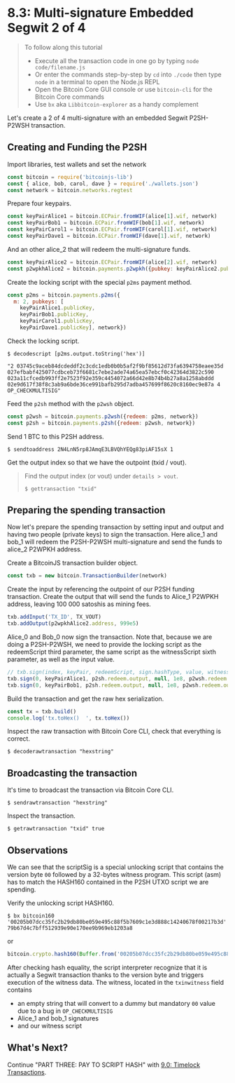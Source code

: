 # 8.3: Multi-signature Embedded Segwit 2 of 4

> To follow along this tutorial
>
> * Execute all the transaction code in one go by typing `node code/filename.js`   
> * Or enter the commands step-by-step by `cd` into `./code` then type `node` in a terminal to open the Node.js REPL   
> * Open the Bitcoin Core GUI console or use `bitcoin-cli` for the Bitcoin Core commands
> * Use `bx` aka `Libbitcoin-explorer` as a handy complement

Let's create a 2 of 4 multi-signature with an embedded Segwit P2SH-P2WSH transaction.

## Creating and Funding the P2SH

Import libraries, test wallets and set the network

```javascript
const bitcoin = require('bitcoinjs-lib')
const { alice, bob, carol, dave } = require('./wallets.json')
const network = bitcoin.networks.regtest
```

Prepare four keypairs.

```javascript
const keyPairAlice1 = bitcoin.ECPair.fromWIF(alice[1].wif, network)
const keyPairBob1 = bitcoin.ECPair.fromWIF(bob[1].wif, network)
const keyPairCarol1 = bitcoin.ECPair.fromWIF(carol[1].wif, network)
const keyPairDave1 = bitcoin.ECPair.fromWIF(dave[1].wif, network)
```

And an other alice\_2 that will redeem the multi-signature funds.

```javascript
const keyPairAlice2 = bitcoin.ECPair.fromWIF(alice[2].wif, network)
const p2wpkhAlice2 = bitcoin.payments.p2wpkh({pubkey: keyPairAlice2.publicKey, network})
```

Create the locking script with the special `p2ms` payment method.

```javascript
const p2ms = bitcoin.payments.p2ms({
  m: 2, pubkeys: [
    keyPairAlice1.publicKey,
    keyPairBob1.publicKey,
    keyPairCarol1.publicKey,
    keyPairDave1.publicKey], network})
```

Check the locking script.

```text
$ decodescript [p2ms.output.toString('hex')]
```

`"2 03745c9aceb84dcdeddf2c3cdc1edb0b0b5af2f9bf85612d73fa6394758eaee35d 027efbabf425077cdbceb73f6681c7ebe2ade74a65ea57ebcf0c42364d3822c590 023a11cfcedb993ff2e7523f92e359c4454072a66d42e8b74b4b27a8a1258abddd 02e9d617f38f8c3ab9a6bde36ce991bafb295d7adba457699f8620c8160ec9e87a 4 OP_CHECKMULTISIG"`

Feed the `p2sh` method with the `p2wsh` object.

```javascript
const p2wsh = bitcoin.payments.p2wsh({redeem: p2ms, network})
const p2sh = bitcoin.payments.p2sh({redeem: p2wsh, network})
```

Send 1 BTC to this P2SH address.

```text
$ sendtoaddress 2N4LnN5rp8JAmqE3LBVQhYEQg83piAF15sX 1
```

Get the output index so that we have the outpoint \(txid / vout\).

> Find the output index \(or vout\) under `details > vout`.
>
> ```text
> $ gettransaction "txid"
> ```

## Preparing the spending transaction

Now let's prepare the spending transaction by setting input and output and having two people \(private keys\) to sign the transaction. Here alice\_1 and bob\_1 will redeem the P2SH-P2WSH multi-signature and send the funds to alice\_2 P2WPKH address.

Create a BitcoinJS transaction builder object.

```javascript
const txb = new bitcoin.TransactionBuilder(network)
```

Create the input by referencing the outpoint of our P2SH funding transaction. Create the output that will send the funds to Alice\_1 P2WPKH address, leaving 100 000 satoshis as mining fees.

```javascript
txb.addInput('TX_ID', TX_VOUT)
txb.addOutput(p2wpkhAlice2.address, 999e5)
```

Alice\_0 and Bob\_0 now sign the transaction. Note that, because we are doing a P2SH-P2WSH, we need to provide the locking script as the redeemScript third parameter, the same script as the witnessScript sixth parameter, as well as the input value.

```javascript
// txb.sign(index, keyPair, redeemScript, sign.hashType, value, witnessScript)
txb.sign(0, keyPairAlice1, p2sh.redeem.output, null, 1e8, p2wsh.redeem.output)
txb.sign(0, keyPairBob1, p2sh.redeem.output, null, 1e8, p2wsh.redeem.output)
```

Build the transaction and get the raw hex serialization.

```javascript
const tx = txb.build()
console.log('tx.toHex()  ', tx.toHex())
```

Inspect the raw transaction with Bitcoin Core CLI, check that everything is correct.

```text
$ decoderawtransaction "hexstring"
```

## Broadcasting the transaction

It's time to broadcast the transaction via Bitcoin Core CLI.

```text
$ sendrawtransaction "hexstring"
```

Inspect the transaction.

```text
$ getrawtransaction "txid" true
```

## Observations

We can see that the scriptSig is a special unlocking script that contains the version byte `00` followed by a 32-bytes witness program. This script \(asm\) has to match the HASH160 contained in the P2SH UTXO script we are spending.

Verify the unlocking script HASH160.

```text
$ bx bitcoin160 '00205b07dcc35fc2b29db80be059e495c88f5b7609c1e3d888c14240678f00217b3d'   
79b67d4c7bff512939e90e170ee9b969eb1203a8
```

or

```javascript
bitcoin.crypto.hash160(Buffer.from('00205b07dcc35fc2b29db80be059e495c88f5b7609c1e3d888c14240678f00217b3d', 'hex')).toString('hex')
```

After checking hash equality, the script interpreter recognize that it is actually a Segwit transaction thanks to the version byte and triggers execution of the witness data. The witness, located in the `txinwitness` field contains

* an empty string that will convert to a dummy but mandatory `00` value due to a bug in `OP_CHECKMULTISIG`
* Alice\_1 and bob\_1 signatures
* and our witness script

## What's Next?

Continue "PART THREE: PAY TO SCRIPT HASH" with [9.0: Timelock Transactions](../09_0_timelock_transactions/).


